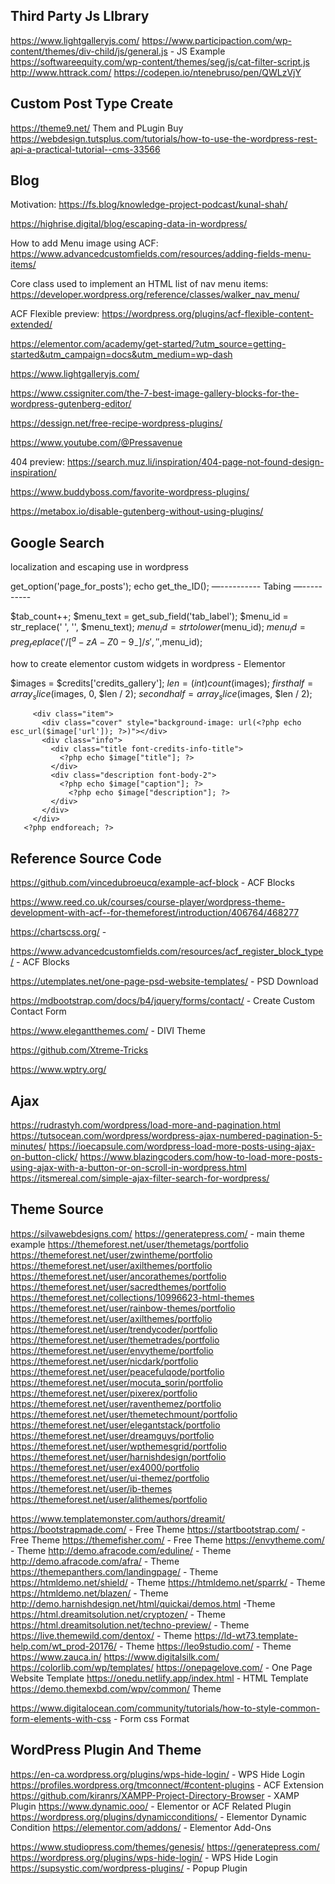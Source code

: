 
Third Party Js LIbrary 
-------------------------------------------
https://www.lightgalleryjs.com/
https://www.participaction.com/wp-content/themes/div-child/js/general.js - JS Example 
https://softwareequity.com/wp-content/themes/seg/js/cat-filter-script.js 
http://www.httrack.com/ 
https://codepen.io/ntenebruso/pen/QWLzVjY 


Custom Post Type Create
-------------------------------------------

https://theme9.net/ Them and PLugin Buy
https://webdesign.tutsplus.com/tutorials/how-to-use-the-wordpress-rest-api-a-practical-tutorial--cms-33566

Blog
-------------------------------------------

Motivation:
https://fs.blog/knowledge-project-podcast/kunal-shah/

https://highrise.digital/blog/escaping-data-in-wordpress/

How to add Menu image using ACF:
https://www.advancedcustomfields.com/resources/adding-fields-menu-items/

Core class used to implement an HTML list of nav menu items:
https://developer.wordpress.org/reference/classes/walker_nav_menu/

ACF Flexible preview:
https://wordpress.org/plugins/acf-flexible-content-extended/

https://elementor.com/academy/get-started/?utm_source=getting-started&utm_campaign=docs&utm_medium=wp-dash

https://www.lightgalleryjs.com/ 

https://www.cssigniter.com/the-7-best-image-gallery-blocks-for-the-wordpress-gutenberg-editor/ 

https://dessign.net/free-recipe-wordpress-plugins/

https://www.youtube.com/@Pressavenue

404 preview:
https://search.muz.li/inspiration/404-page-not-found-design-inspiration/

https://www.buddyboss.com/favorite-wordpress-plugins/

https://metabox.io/disable-gutenberg-without-using-plugins/


Google Search 
-------------------------------------------

localization and escaping use in wordpress  

get_option('page_for_posts');
echo get_the_ID();
—----------
Tabing 
—----------

$tab_count++;
			$menu_text = get_sub_field('tab_label');
			$menu_id = str_replace(' ', '', $menu_text);
			$menu_id = strtolower($menu_id);
			$menu_id = preg_replace('/[^a-zA-Z0-9_ -]/s','',$menu_id);


how to create elementor custom widgets in wordpress - Elementor


$images = $credits['credits_gallery'];
   $len = (int) count($images);
   $firsthalf = array_slice($images, 0, $len / 2);
   $secondhalf = array_slice($images, $len / 2);
<?php foreach( $firsthalf as $image ): ?>
         <div class="item">
           <div class="cover" style="background-image: url(<?php echo esc_url($image['url']); ?>)"></div>
           <div class="info">
             <div class="title font-credits-info-title">
               <?php echo $image["title"]; ?>
             </div>
             <div class="description font-body-2">
               <?php echo $image["caption"]; ?>
                 <?php echo $image["description"]; ?>
             </div>
           </div>
         </div>
       <?php endforeach; ?>




Reference Source Code 
-------------------------------------------

https://github.com/vincedubroeucq/example-acf-block - ACF Blocks

https://www.reed.co.uk/courses/course-player/wordpress-theme-development-with-acf--for-themeforest/introduction/406764/468277 

https://chartscss.org/ - 

https://www.advancedcustomfields.com/resources/acf_register_block_type/ - ACF Blocks

https://utemplates.net/one-page-psd-website-templates/ - PSD Download

https://mdbootstrap.com/docs/b4/jquery/forms/contact/ - Create Custom Contact Form

https://www.elegantthemes.com/ - DIVI Theme

https://github.com/Xtreme-Tricks 

https://www.wptry.org/ 

Ajax 
-------------------------------------------
https://rudrastyh.com/wordpress/load-more-and-pagination.html
https://tutsocean.com/wordpress/wordpress-ajax-numbered-pagination-5-minutes/ 
https://ioecapsule.com/wordpress-load-more-posts-using-ajax-on-button-click/ 
https://www.blazingcoders.com/how-to-load-more-posts-using-ajax-with-a-button-or-on-scroll-in-wordpress.html 
https://itsmereal.com/simple-ajax-filter-search-for-wordpress/ 



Theme Source
-------------------------------------------

https://silvawebdesigns.com/ 
https://generatepress.com/ - main theme example
https://themeforest.net/user/themetags/portfolio 
https://themeforest.net/user/zwintheme/portfolio 
https://themeforest.net/user/axilthemes/portfolio  
https://themeforest.net/user/ancorathemes/portfolio  
https://themeforest.net/user/sacredthemes/portfolio 
https://themeforest.net/collections/10996623-html-themes 
https://themeforest.net/user/rainbow-themes/portfolio 
https://themeforest.net/user/axilthemes/portfolio 
https://themeforest.net/user/trendycoder/portfolio 
https://themeforest.net/user/themetrades/portfolio 
https://themeforest.net/user/envytheme/portfolio 
https://themeforest.net/user/nicdark/portfolio 
https://themeforest.net/user/peacefulqode/portfolio 
https://themeforest.net/user/mocuta_sorin/portfolio 
https://themeforest.net/user/pixerex/portfolio 
https://themeforest.net/user/raventhemez/portfolio 
https://themeforest.net/user/themetechmount/portfolio 
https://themeforest.net/user/elegantstack/portfolio 
https://themeforest.net/user/dreamguys/portfolio 
https://themeforest.net/user/wpthemesgrid/portfolio 
https://themeforest.net/user/harnishdesign/portfolio 
https://themeforest.net/user/ex4000/portfolio 
https://themeforest.net/user/ui-themez/portfolio
https://themeforest.net/user/ib-themes
https://themeforest.net/user/alithemes/portfolio


https://www.templatemonster.com/authors/dreamit/ 
https://bootstrapmade.com/ - Free Theme
https://startbootstrap.com/ - Free Theme
https://themefisher.com/ - Free Theme
https://envytheme.com/ - Theme
http://demo.afracode.com/eduline/ - Theme
http://demo.afracode.com/afra/ - Theme
https://themepanthers.com/landingpage/ - Theme
https://htmldemo.net/shield/ - Theme
https://htmldemo.net/sparrk/ - Theme
https://htmldemo.net/blazen/ - Theme
http://demo.harnishdesign.net/html/quickai/demos.html -Theme
https://html.dreamitsolution.net/cryptozen/ - Theme
https://html.dreamitsolution.net/techno-preview/ - Theme
https://live.themewild.com/dentox/ - Theme 
https://ld-wt73.template-help.com/wt_prod-20176/ - Theme
https://leo9studio.com/ - Theme
https://www.zauca.in/
https://www.digitalsilk.com/
https://colorlib.com/wp/templates/ 
https://onepagelove.com/ - One Page Website Template
https://onedu.netlify.app/index.html - HTML Template
https://demo.themexbd.com/wpv/common/ Theme



https://www.digitalocean.com/community/tutorials/how-to-style-common-form-elements-with-css - Form css Format


WordPress Plugin And Theme
-------------------------------------------

https://en-ca.wordpress.org/plugins/wps-hide-login/ - WPS Hide Login
https://profiles.wordpress.org/tmconnect/#content-plugins - ACF Extension
https://github.com/kiranrs/XAMPP-Project-Directory-Browser - XAMP Plugin
https://www.dynamic.ooo/ - Elementor or ACF Related Plugin
https://wordpress.org/plugins/dynamicconditions/ - Elementor Dynamic Condition
https://elementor.com/addons/ - Elementor Add-Ons

https://www.studiopress.com/themes/genesis/ 
https://generatepress.com/
https://wordpress.org/plugins/wps-hide-login/ - WPS Hide Login
https://supsystic.com/wordpress-plugins/ - Popup Plugin
